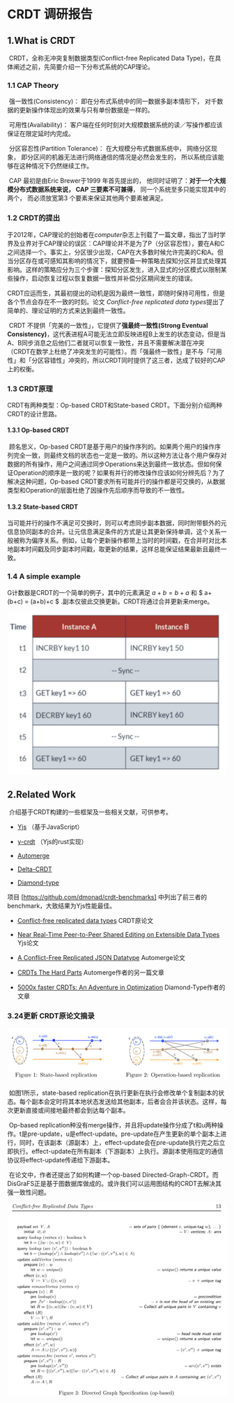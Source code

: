 # CRDT 调研报告



## 1.What is CRDT

​	CRDT，全称无冲突复制数据类型(Conflict-free Replicated Data Type)，在具体阐述之前，先简要介绍一下分布式系统的CAP理论。

### 1.1 CAP Theory

​	强一致性(Consistency)： 即在分布式系统中的同一数据多副本情形下， 对千数据的更新操作体现出的效果与只有单份数据是一样的。

​	可用性(Availability)： 客户端在任何时刻对大规模数据系统的读／写操作都应该保证在限定延时内完成。

​	分区容忍性(Partition Tolerance)： 在大规模分布式数据系统中， 网络分区现象， 即分区间的机器无法进行网络通信的情况是必然会发生的， 所以系统应该能够在这种情况下仍然继续工作。

​	CAP 最初是由Eric Brewer于1999 年首先提出的， 他同时证明了：**对于一个大规模分布式数据系统来说， CAP 三要素不可兼得**， 同一个系统至多只能实现其中的两个， 而必须放宽第3 个要素来保证其他两个要素被满足。



### 1.2 CRDT的提出

​	于2012年，CAP理论的创始者在*computer*杂志上刊载了一篇文章，指出了当时学界及业界对于CAP理论的误区：CAP理论并不是为了P（分区容忍性），要在A和C之间选择一个。事实上，分区很少出现，CAP在大多数时候允许完美的C和A。但当分区存在或可感知其影响的情况下，就要预备一种策略去探知分区并显式处理其影响。这样的策略应分为三个步骤：探知分区发生，进入显式的分区模式以限制某些操作，启动恢复过程以恢复数据一致性并补偿分区期间发生的错误。

​	CRDT应运而生，其最初提出的动机是因为最终一致性，即随时保持可用性，但是各个节点会存在不一致的时刻。论文 *Conflict-free replicated data types*提出了简单的、理论证明的方式来达到最终一致性。

​	CRDT 不提供「完美的一致性」，它提供了**强最终一致性(Strong Eventual Consistency)**，这代表进程A可能无法立即反映进程B上发生的状态变动，但是当A、B同步消息之后他们二者就可以恢复一致性，并且不需要解决潜在冲突（CRDT在数学上杜绝了冲突发生的可能性）。而「强最终一致性」是不与「可用性」和「分区容错性」冲突的，所以CRDT同时提供了这三者，达成了较好的CAP上的权衡。



### 1.3 CRDT原理

CRDT有两种类型：Op-based CRDT和State-based CRDT。下面分别介绍两种CRDT的设计思路。

#### 1.3.1 Op-based CRDT

​	顾名思义，Op-based CRDT是基于用户的操作序列的。如果两个用户的操作序列完全一致，则最终文档的状态也一定是一致的。所以这种方法让各个用户保存对数据的所有操作，用户之间通过同步Operations来达到最终一致状态。但如何保证Operation的顺序是一致的呢？如果有并行的修改操作应该如何分辨先后？为了解决这种问题，Op-based CRDT要求所有可能并行的操作都是可交换的，从数据类型和Operation的层面杜绝了因操作先后顺序而导致的不一致性。



#### 1.3.2 State-based CRDT

​	当可能并行的操作不满足可交换时，则可以考虑同步副本数据，同时附带额外的元信息协同副本的合并。让元信息满足条件的方式是让其更新保持单调，这个关系一般被称为偏序关系。例如，让每个更新操作都带上当时的时间戳，在合并时对比本地副本时间戳及同步副本时间戳，取更新的结果，这样总能保证结果最新且最终一致。



### 1.4 A simple example

G计数器是CRDT的一个简单的例子，其中的元素满足 $a+b=b+a$ 和  $ a+(b+c) = (a+b)+c $ .副本仅彼此交换更新。CRDT将通过合并更新来merge。

![CRDT_1](../src/CRDT_1.png)

## 2.Related Work

​	介绍基于CRDT构建的一些框架及一些相关文献，可供参考。

* [Yjs](https://link.zhihu.com/?target=https%3A//github.com/yjs/yjs) （基于JavaScript）

* [y-crdt](https://link.zhihu.com/?target=https%3A//github.com/yjs/y-crdt) （Yjs的rust实现）

* [Automerge](https://link.zhihu.com/?target=https%3A//github.com/automerge/automerge)

* [Delta-CRDT](https://github.com/peer-base/js-delta-crdts)

* [Diamond-type](https://link.zhihu.com/?target=https%3A//github.com/josephg/diamond-types)

项目 [https://github.com/dmonad/crdt-benchmarks] 中列出了前三者的benchmark，大致结果为Yjs性能最佳。

* [Conflict-free replicated data types](https://link.zhihu.com/?target=https%3A//readpaper.com/paper/1516319412) CRDT原论文

* [Near Real-Time Peer-to-Peer Shared Editing on Extensible Data Types](https://www.researchgate.net/publication/310212186_Near_Real-Time_Peer-to-Peer_Shared_Editing_on_Extensible_Data_Types)  Yjs论文

* [A Conflict-Free Replicated JSON Datatype](https://link.zhihu.com/?target=https%3A//arxiv.org/abs/1608.03960) Automerge论文

* [CRDTs The Hard Parts](https://link.zhihu.com/?target=https%3A//martin.kleppmann.com/2020/07/06/crdt-hard-parts-hydra.html)  Automerge作者的另一篇文章

* [5000x faster CRDTs: An Adventure in Optimization](https://link.zhihu.com/?target=https%3A//josephg.com/blog/crdts-go-brrr/)  Diamond-Type作者的文章



### 3.24更新 CRDT原论文摘录

![CRDT_2](../src/CRDT_2.png)

​	如图1所示，state-based replication在执行更新在执行会修改单个复制副本的状态。每个副本会定时将其本地状态发送给其他副本，后者会合并该状态。这样，每次更新直接或间接地最终都会到达每个副本。

​	Op-based replication种没有merge操作，并且将update操作分成了t和u两种操作。t是pre-update，u是effect-update。pre-update在产生更新的单个副本上进行，同时，在该副本（源副本）上，effect-update会在pre-update执行完之后立即执行。effect-update在所有副本（下游副本）上执行。源副本使用指定的通信协议将effect-update传递给下游副本。

​	在论文中，作者还提出了如何构建一个op-based Directed-Graph-CRDT。而DisGraFS正是基于图数据库做成的。或许我们可以运用图结构的CRDT去解决其强一致性问题。

![CRDT_3](../src/CRDT_3.png)

